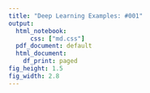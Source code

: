 ```yaml
---
title: "Deep Learning Examples: #001"
output:
  html_notebook:
      css: ["md.css"]
  pdf_document: default
  html_document:
    df_print: paged
fig_height: 1.5
fig_width: 2.8
---
```


